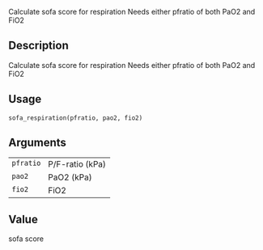 

Calculate sofa score for respiration Needs either pfratio of both PaO2
and FiO2

## Description

Calculate sofa score for respiration Needs either pfratio of both PaO2
and FiO2

## Usage

<pre><code class='language-R'>sofa_respiration(pfratio, pao2, fio2)
</code></pre>

## Arguments

<table>
<tr>
<td style="white-space: nowrap; font-family: monospace; vertical-align: top">
<code id="sofa_respiration_:_pfratio">pfratio</code>
</td>
<td>
P/F-ratio (kPa)
</td>
</tr>
<tr>
<td style="white-space: nowrap; font-family: monospace; vertical-align: top">
<code id="sofa_respiration_:_pao2">pao2</code>
</td>
<td>
PaO2 (kPa)
</td>
</tr>
<tr>
<td style="white-space: nowrap; font-family: monospace; vertical-align: top">
<code id="sofa_respiration_:_fio2">fio2</code>
</td>
<td>
FiO2
</td>
</tr>
</table>

## Value

sofa score
